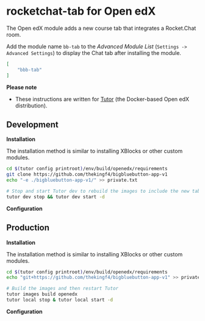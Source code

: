 # rocketchat-tab for Open edX

The Open edX module adds a new course tab that integrates a Rocket.Chat room.

Add the module name `bb-tab` to the *Advanced Module List* (`Settings -> Advanced Settings`) to display the Chat tab after installing the module.

``` json
[
    "bbb-tab"
]
```

**Please note**

- These instructions are written for [Tutor](https://docs.tutor.overhang.io/) (the Docker-based Open edX distribution).

## Development

**Installation**

The installation method is similar to installing XBlocks or other custom modules.

``` bash
cd $(tutor config printroot)/env/build/openedx/requirements
git clone https://github.com/thekingf4/bigbluebutton-app-v1
echo "-e ./bigbluebutton-app-v1/" >> private.txt

# Stop and start Tutor dev to rebuild the images to include the new tab
tutor dev stop && tutor dev start -d
```

**Configuration**

## Production

**Installation**

The installation method is similar to installing XBlocks or other custom modules.

``` bash
cd $(tutor config printroot)/env/build/openedx/requirements
echo "git+https://github.com/thekingf4/bigbluebutton-app-v1" >> private.txt

# Build the images and then restart Tutor
tutor images build openedx
tutor local stop & tutor local start -d
```

**Configuration**

